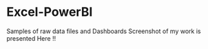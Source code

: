 # Excel-PowerBI
Samples of raw data files and Dashboards
Screenshot of my work is presented Here !!
